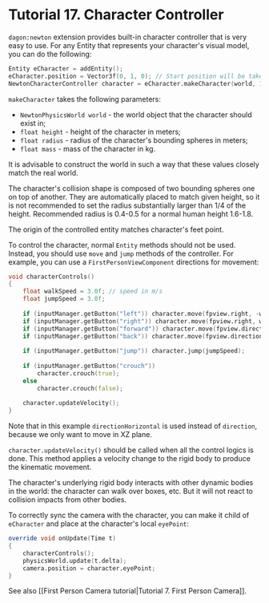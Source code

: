 # Tutorial 17. Character Controller

`dagon:newton` extension provides built-in character controller that is very easy to use. For any Entity that represents your character's visual model, you can do the following:

```d
Entity eCharacter = addEntity();
eCharacter.position = Vector3f(0, 1, 0); // Start position will be taken into account by the controller
NewtonCharacterController character = eCharacter.makeCharacter(world, 1.8f, 0.45f, 80.0f);
```

`makeCharacter` takes the following parameters:
* `NewtonPhysicsWorld world` - the world object that the character should exist in;
* `float height` - height of the character in meters;
* `float radius` - radius of the character's bounding spheres in meters;
* `float mass` - mass of the character in kg.

It is advisable to construct the world in such a way that these values closely match the real world.

The character's collision shape is composed of two bounding spheres one on top of another. They are automatically placed to match given height, so it is not recommended to set the radius substantially larger than 1/4 of the height. Recommended radius is 0.4-0.5 for a normal human height 1.6-1.8.

The origin of the controlled entity matches character's feet point.

To control the character, normal `Entity` methods should not be used. Instead, you should use `move` and `jump` methods of the controller. For example, you can use a `FirstPersonViewComponent` directions for movement:

```d
void characterControls()
{
    float walkSpeed = 3.0f; // speed in m/s
    float jumpSpeed = 3.0f;
    
    if (inputManager.getButton("left")) character.move(fpview.right, -walkSpeed);
    if (inputManager.getButton("right")) character.move(fpview.right, walkSpeed);
    if (inputManager.getButton("forward")) character.move(fpview.directionHorizontal, -walkSpeed);
    if (inputManager.getButton("back")) character.move(fpview.directionHorizontal, walkSpeed);
    
    if (inputManager.getButton("jump")) character.jump(jumpSpeed);
    
    if (inputManager.getButton("crouch"))
        character.crouch(true);
    else
        character.crouch(false);
    
    character.updateVelocity();
}
```

Note that in this example `directionHorizontal` is used instead of `direction`, because we only want to move in XZ plane.

`character.updateVelocity()` should be called when all the control logics is done. This method applies a velocity change to the rigid body to produce the kinematic movement.

The character's underlying rigid body interacts with other dynamic bodies in the world: the character can walk over boxes, etc. But it will not react to collision impacts from other bodies.

To correctly sync the camera with the character, you can make it child of `eCharacter` and place at the character's local `eyePoint`:

```d
override void onUpdate(Time t)
{
    characterControls();
    physicsWorld.update(t.delta);
    camera.position = character.eyePoint;
}
```

See also [[First Person Camera tutorial|Tutorial 7. First Person Camera]].
